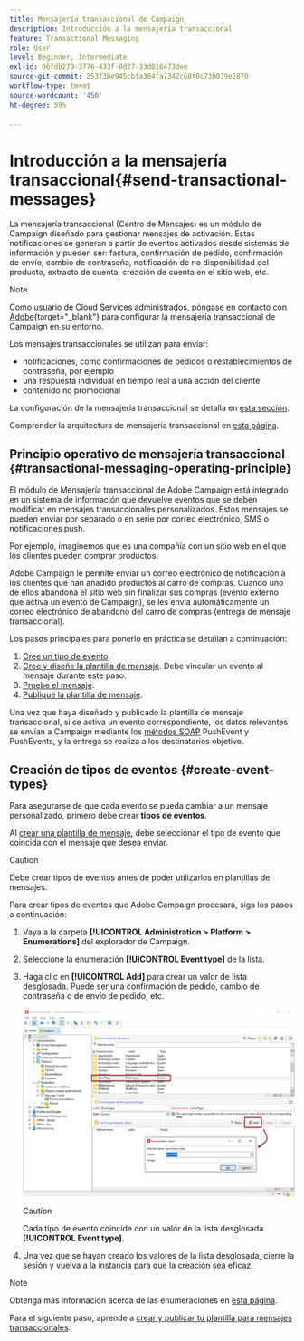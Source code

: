 ```yaml
---
title: Mensajería transaccional de Campaign
description: Introducción a la mensajería transaccional
feature: Transactional Messaging
role: User
level: Beginner, Intermediate
exl-id: 06fdb279-3776-433f-8d27-33d016473dee
source-git-commit: 253f3be945cbfa304fa7342c68f0c73b079e2870
workflow-type: tm+mt
source-wordcount: '450'
ht-degree: 59%

---
```


# Introducción a la mensajería transaccional{#send-transactional-messages}

La mensajería transaccional (Centro de Mensajes) es un módulo de Campaign diseñado para gestionar mensajes de activación. Estas notificaciones se generan a partir de eventos activados desde sistemas de información y pueden ser: factura, confirmación de pedido, confirmación de envío, cambio de contraseña, notificación de no disponibilidad del producto, extracto de cuenta, creación de cuenta en el sitio web, etc.

>[!NOTE]
>
>Como usuario de Cloud Services administrados, [póngase en contacto con Adobe](../start/campaign-faq.md#support){target="_blank"} para configurar la mensajería transaccional de Campaign en su entorno.

Los mensajes transaccionales se utilizan para enviar:

* notificaciones, como confirmaciones de pedidos o restablecimientos de contraseña, por ejemplo
* una respuesta individual en tiempo real a una acción del cliente
* contenido no promocional

La configuración de la mensajería transaccional se detalla en [esta sección](../config/transactional-msg-settings.md).

Comprender la arquitectura de mensajería transaccional en [esta página](../architecture/architecture.md#transac-msg-archi).

## Principio operativo de mensajería transaccional {#transactional-messaging-operating-principle}

El módulo de Mensajería transaccional de Adobe Campaign está integrado en un sistema de información que devuelve eventos que se deben modificar en mensajes transaccionales personalizados. Estos mensajes se pueden enviar por separado o en serie por correo electrónico, SMS o notificaciones push.

Por ejemplo, imaginemos que es una compañía con un sitio web en el que los clientes pueden comprar productos.

Adobe Campaign le permite enviar un correo electrónico de notificación a los clientes que han añadido productos al carro de compras. Cuando uno de ellos abandona el sitio web sin finalizar sus compras (evento externo que activa un evento de Campaign), se les envía automáticamente un correo electrónico de abandono del carro de compras (entrega de mensaje transaccional).

Los pasos principales para ponerlo en práctica se detallan a continuación:

1. [Cree un tipo de evento](#create-event-types).
1. [Cree y diseñe la plantilla de mensaje](transactional-template.md#create-message-template). Debe vincular un evento al mensaje durante este paso.
1. [Pruebe el mensaje](transactional-template.md#test-message-template).
1. [Publique la plantilla de mensaje](transactional-template.md#publish-message-template).

Una vez que haya diseñado y publicado la plantilla de mensaje transaccional, si se activa un evento correspondiente, los datos relevantes se envían a Campaign mediante los [métodos SOAP](../send/event-description.md) PushEvent y PushEvents, y la entrega se realiza a los destinatarios objetivo.

## Creación de tipos de eventos {#create-event-types}

Para asegurarse de que cada evento se pueda cambiar a un mensaje personalizado, primero debe crear **tipos de eventos**.

Al [crear una plantilla de mensaje](#create-message-template), debe seleccionar el tipo de evento que coincida con el mensaje que desea enviar.

>[!CAUTION]
>
>Debe crear tipos de eventos antes de poder utilizarlos en plantillas de mensajes.

Para crear tipos de eventos que Adobe Campaign procesará, siga los pasos a continuación:

1. Vaya a la carpeta **[!UICONTROL Administration > Platform > Enumerations]** del explorador de Campaign.
1. Seleccione la enumeración **[!UICONTROL Event type]** de la lista.
1. Haga clic en **[!UICONTROL Add]** para crear un valor de lista desglosada. Puede ser una confirmación de pedido, cambio de contraseña o de envío de pedido, etc.

   ![](assets/messagecenter_eventtype_enum_001.png)

   >[!CAUTION]
   >
   >Cada tipo de evento coincide con un valor de la lista desglosada **[!UICONTROL Event type]**.

1. Una vez que se hayan creado los valores de la lista desglosada, cierre la sesión y vuelva a la instancia para que la creación sea eficaz.

>[!NOTE]
>
>Obtenga más información acerca de las enumeraciones en [esta página](../../v8/config/ui-settings.md#enumerations).

Para el siguiente paso, aprende a [crear y publicar tu plantilla para mensajes transaccionales](transactional-template.md).

